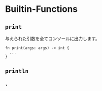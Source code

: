 # Builtin-Functions

## `print`
与えられた引数を全てコンソールに出力します。
```
fn print(args: args) -> int {
  ...
}
```

## `println`

## `